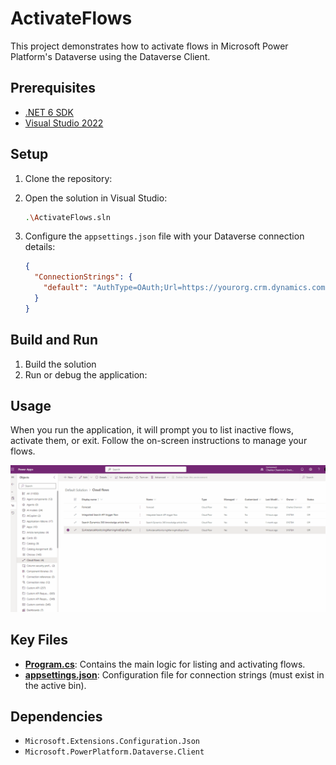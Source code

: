 # ActivateFlows

This project demonstrates how to activate flows in Microsoft Power Platform's Dataverse using the Dataverse Client.

## Prerequisites

- [.NET 6 SDK](https://dotnet.microsoft.com/download/dotnet/6.0)
- [Visual Studio 2022](https://visualstudio.microsoft.com/vs/)

## Setup

1. Clone the repository:

2. Open the solution in Visual Studio:
    ```sh
    .\ActivateFlows.sln
    ```

3. Configure the `appsettings.json` file with your Dataverse connection details:
    ```json
    {
      "ConnectionStrings": {
        "default": "AuthType=OAuth;Url=https://yourorg.crm.dynamics.com;RedirectUri=http://localhost;AppId=51f81489-12ee-4a9e-aaae-a2591f45987d;LoginPrompt=Auto"
      }
    }
    ```

## Build and Run

1. Build the solution
2. Run or debug the application:
    
## Usage

When you run the application, it will prompt you to list inactive flows, activate them, or exit. Follow the on-screen instructions to manage your flows.

![Demo](demo.gif)

## Key Files

- **[Program.cs](ActivateFlows/Program.cs)**: Contains the main logic for listing and activating flows.
- **[appsettings.json](appsettings.json)**: Configuration file for connection strings (must exist in the active bin).

## Dependencies

- `Microsoft.Extensions.Configuration.Json`
- `Microsoft.PowerPlatform.Dataverse.Client`
